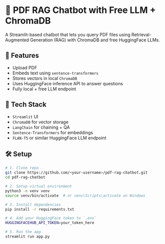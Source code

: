 # 🧠 PDF RAG Chatbot with Free LLM + ChromaDB

A Streamlit-based chatbot that lets you query PDF files using Retrieval-Augmented Generation (RAG) with ChromaDB and free HuggingFace LLMs.

## 🚀 Features

- Upload PDF
- Embeds text using `sentence-transformers`
- Stores vectors in local `ChromaDB`
- Uses HuggingFace inference API to answer questions
- Fully local + free LLM endpoint

## 🧩 Tech Stack

- `Streamlit` UI
- `ChromaDB` for vector storage
- `LangChain` for chaining + QA
- `Sentence-Transformers` for embeddings
- `FLAN-T5` or similar HuggingFace LLM endpoint

## 🛠 Setup

```bash
# 1. Clone repo
git clone https://github.com/<your-username>/pdf-rag-chatbot.git
cd pdf-rag-chatbot

# 2. Setup virtual environment
python3 -m venv venv
source venv/bin/activate  # or venv\Scripts\activate on Windows

# 3. Install dependencies
pip install -r requirements.txt

# 4. Add your HuggingFace token to `.env`
HUGGINGFACEHUB_API_TOKEN=your_token_here

# 5. Run the app
streamlit run app.py
